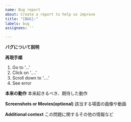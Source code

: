 ```yaml
---
name: Bug report
about: Create a report to help us improve
title: "[BUG]:"
labels: bug
assignees: ''

---
```


**バグについて説明**


**再現手順**
1. Go to '...'
2. Click on '....'
3. Scroll down to '....'
4. See error

**本来の動作**
本来起きるべき、期待した動作

**Screenshots or Movies(optional)**
該当する場面の画像や動画

**Additional context**
この問題に関するその他の情報など
